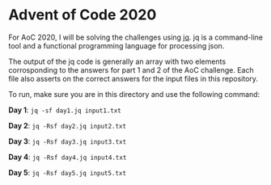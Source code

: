 # Advent of Code 2020

For AoC 2020, I will be solving the challenges using [jq](https://stedolan.github.io/jq/manual/). jq is a command-line tool and a functional programming language for processing json.

The output of the jq code is generally an array with two elements corrosponding to the answers for part 1 and 2 of the AoC challenge. Each file also asserts on the correct answers for the input files in this repository.

To run, make sure you are in this directory and use the following command:

**Day 1**: `jq -sf day1.jq input1.txt`

**Day 2**: `jq -Rsf day2.jq input2.txt`

**Day 3**: `jq -Rsf day3.jq input3.txt`

**Day 4**: `jq -Rsf day4.jq input4.txt`

**Day 5**: `jq -Rsf day5.jq input5.txt`

